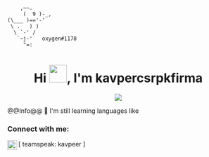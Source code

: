 ```
    ,~~.
     (  9 )-_,
(\___ )=='-'
 \ .   ) )
  \ `-' /
   `~j-'   oxygen#1178
     "=:
```


<h1 align="center">Hi <img src="https://user-images.githubusercontent.com/66147422/150655515-88af3f9e-18a7-46f6-b8de-0d2f3c4caa35.gif" width="40px" />, I'm kavpercsrpkfirma</h1>

<p align="center">
  <img src="https://readme-typing-svg.herokuapp.com/?center=true&vCenter=true&color=016EEA&width=500&lines=Welcome+%7Cfffffff" />
</p>


@@Info@@
🚀 I'm still learning languages like


### Connect with me:

[<img align="left" alt="My discord" width="22px" src="https://cdn.jsdelivr.net/npm/simple-icons@v3/icons/discord.svg" /> teamspeak: kavpeer ]
<br />
